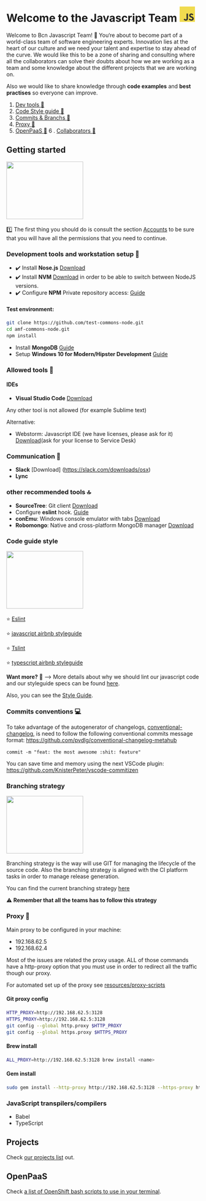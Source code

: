 

# Welcome to the Javascript Team <img width="40" height="40" src="https://github.com/toti1911/test/blob/master/js.png">

Welcome to Bcn Javascript Team! :raised_hands: You‘re about to become part of a world-class team of software engineering experts.
Innovation lies at the heart of our culture and we need your talent and expertise to stay ahead of the curve.
We would like this to be a zone of sharing and consulting where all the collaborators can solve their doubts about
how we are working as a team and some knowledge about the different projects that we are working on.

Also we would like to share knowledge through **code examples** and **best practises** so everyone can improve.

1. [ Dev tools :wrench: ](#desc)
2. [ Code Style guide :pencil:](#style)
3. [ Commits & Branchs :eyes:](#commits)
4. [ Proxy :gun:](#proxy)
5. [ OpenPaaS :rocket:](#openpaas)
6
. [ Collaborators :muscle: ](#collaborators)

<a name="desc"></a>
## Getting started
<img src="https://media.giphy.com/media/oS8pRFxbD0d44/giphy.gif" width="200" height="150" />

:one: The first thing you should do is consult the section [Accounts](./docs/accounts.md) to be sure that you will have all the permissions that you need to continue.

### Development tools and workstation setup :wrench:

- :heavy_check_mark: Install **Nose.js** [Download](https://nodejs.org/en/download/)
- :heavy_check_mark: Install **NVM** [Download](https://github.com/creationix/nvm) in order to be able to switch between NodeJS versions.
- :heavy_check_mark: Configure **NPM** Private repository access: [Guide](https://google.com)

#### Test environment:

```bash
git clone https://github.com/test-commons-node.git
cd amf-commons-node.git
npm install
```

+ Install **MongoDB** [Guide](https://docs.mongodb.com/v3.2/administration/install-community/)
+ Setup **Windows 10 for Modern/Hipster Development** [Guide](https://github.com/felixrieseberg/windows-development-environment)

### Allowed tools :hammer:

#### IDEs
+ **Visual Studio Code** [Download](https://code.visualstudio.com/)

Any other tool is not allowed (for example Sublime text)

Alternative:
+ Webstorm: Javascript IDE (we have licenses, please ask for it) [Download](https://www.jetbrains.com/webstorm/download/)(ask for your license to Service Desk)


### Communication :speech_balloon:

+ **Slack** [Download] (https://slack.com/downloads/osx)
+ **Lync**

### other recommended tools :top:

+ **SourceTree**: Git client [Download](https://www.sourcetreeapp.com/)
+ Configure **eslint** hook. [Guide](https://google.com)
+ **conEmu**:  Windows console emulator with tabs [Download](https://sourceforge.net/projects/conemu/)
+ **Robomongo**: Native and cross-platform MongoDB manager [Download](https://robomongo.org/download)

<a name="style"></a>
### Code guide style

<img src="https://media.giphy.com/media/3o7qE1YN7aBOFPRw8E/giphy.gif" width="200" height="150" />

:star: [Eslint](http://eslint.org/)

:star: [javascript airbnb styleguide](https://github.com/airbnb/javascript)

:star: [Tslint](https://palantir.github.io/tslint/)

:star: [typescript airbnb styleguide](https://www.npmjs.com/package/tslint-config-airbnb)

**Want more?** :blue_book: --> More details about why we should lint our javascript code and our styleguide specs can be found [here](./docs/style.md).

Also, you can see the [Style Guide](https://google.com).

<a name="commits"></a>
### Commits conventions :computer:

To take advantage of the autogenerator of changelogs, [conventional-changelog](https://github.com/conventional-changelog/conventional-changelog), is need to follow the following conventional commits message format: https://github.com/pvdlg/conventional-changelog-metahub

```
commit -m "feat: the most awesome :shit: feature"
```

You can save time and memory using the next VSCode plugin: https://github.com/KnisterPeter/vscode-commitizen

### Branching strategy 

<img src="https://media.giphy.com/media/cFkiFMDg3iFoI/giphy.gif" width="200" height="150" />

Branching strategy is the way will use GIT for managing the lifecycle of the source code.
Also the branching strategy is aligned with the CI platform tasks in order to manage release generation.

You can find the current branching strategy [here](https://google.com)

:warning: **Remember that all the teams has to follow this strategy**

<a name="proxy"></a>
### Proxy :gun:

Main proxy to be configured in your machine:

+ 192.168.62.5
+ 192.168.62.4


Most of the issues are related the proxy usage. ALL of those commands have a http-proxy option that you must use
in order to redirect all the traffic though our proxy.

For automated set up of the proxy see [resources/proxy-scripts](./resources/proxy-scripts)

#### Git proxy config

```bash
HTTP_PROXY=http://192.168.62.5:3128
HTTPS_PROXY=http://192.168.62.5:3128
git config --global http.proxy $HTTP_PROXY
git config --global https.proxy $HTTPS_PROXY
```

#### Brew install

```bash
ALL_PROXY=http://192.168.62.5:3128 brew install <name>
```

#### Gem install

```bash
sudo gem install --http-proxy http://192.168.62.5:3128 --https-proxy https://192.168.62.5:3128 <gema>
```
### JavaScript transpilers/compilers

+ Babel
+ TypeScript

<a name="desc"></a>

## Projects

Check [our projects list](./docs/projects.md) out.

<a name="openpaas"></a>
## OpenPaaS

Check [a list of OpenShift bash scripts to use in your terminal](./scripts/openshift).


